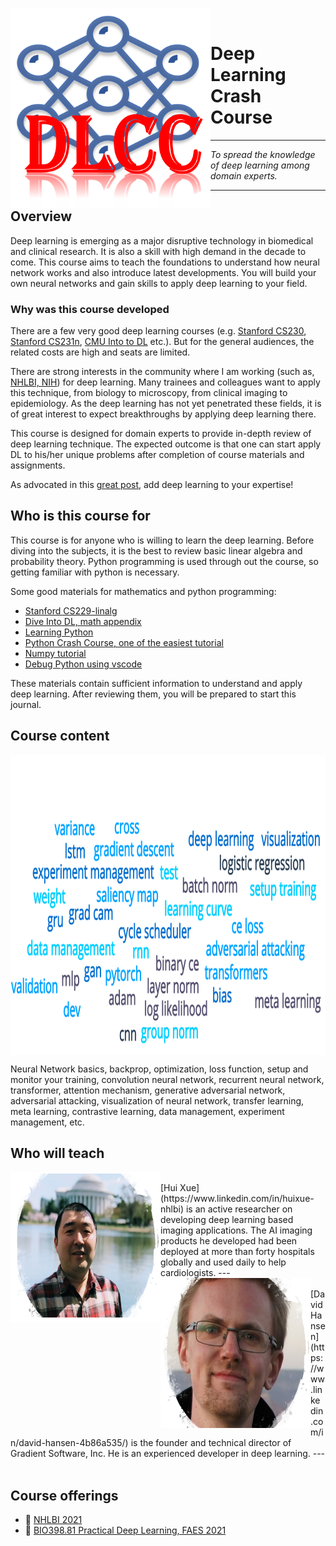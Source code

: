 
<img align="left" width="320" height="320" src="images/logo_big.png"><br>

# **Deep Learning Crash Course**

---
*To spread the knowledge of deep learning among domain experts.*

---

## Overview

Deep learning is emerging as a major disruptive technology in biomedical and clinical research. It is also a skill with high demand in the decade to come. This course aims to teach the foundations to understand how neural network works and also introduce latest developments. You will build your own neural networks and gain skills to apply deep learning to your field.

### Why was this course developed

There are a few very good deep learning courses (e.g. [Stanford CS230](https://cs230.stanford.edu/), [Stanford CS231n](http://cs231n.stanford.edu/), [CMU Into to DL](https://deeplearning.cs.cmu.edu/F21/index.html) etc.). But for the general audiences, the related costs are high and seats are limited. 

There are strong interests in the community where I am working (such as, [NHLBI, NIH](https://www.nhlbi.nih.gov/)) for deep learning. Many trainees and colleagues want to apply this technique, from biology to microscopy, from clinical imaging to epidemiology. As the deep learning has not yet penetrated these fields, it is of great interest to expect breakthroughs by applying deep learning there.

This course is designed for domain experts to provide in-depth review of deep learning technique. The expected outcome is that one can start apply DL to his/her unique problems after completion of course materials and assignments.

As advocated in this [great post](https://medium.datadriveninvestor.com/ai-x-dont-switch-careers-add-ai-34eff21dd3e1), add deep learning to your expertise!

## Who is this course for

This course is for anyone who is willing to learn the deep learning. Before diving into the subjects, it is the best to review basic linear algebra and probability theory. Python programming is used through out the course, so getting familiar with python is necessary.

Some good materials for mathematics and python programming:

* [Stanford CS229-linalg](http://cs229.stanford.edu/summer2020/cs229-linalg.pdf)
* [Dive Into DL, math appendix](http://www.d2l.ai/chapter_appendix-mathematics-for-deep-learning/index.html)
* [Learning Python](https://cfm.ehu.es/ricardo/docs/python/Learning_Python.pdf)
* [Python Crash Course, one of the easiest tutorial](https://www.programmer-books.com/wp-content/uploads/2018/06/Python%20Crash%20Course%20-%20A%20Hands-On,%20Project-Based%20Introduction%20to%20Programming.pdf)
* [Numpy tutorial](https://cs231n.github.io/python-numpy-tutorial/)
* [Debug Python using vscode](https://code.visualstudio.com/docs/python/python-tutorial)

These materials contain sufficient information to understand and apply deep learning. After reviewing them, you will be prepared to start this journal.

## Course content
<img align="center" width="640" height="480" src="images/course_word_plot.png">

Neural Network basics, backprop, optimization, loss function, setup and monitor your training, convolution neural network, recurrent neural network, transformer, attention mechanism, generative adversarial network, adversarial attacking, visualization of neural network, 
transfer learning, meta learning, contrastive learning, data management, experiment management, etc.

## Who will teach

<img align="left" width="240" height="240" src="images/hxue.png">
<br>[Hui Xue](https://www.linkedin.com/in/huixue-nhlbi) is an active researcher on developing deep learning based imaging applications. The AI imaging products he developed had been deployed at more than forty hospitals globally and used daily to help cardiologists.
---
<br>


<img align="left" width="240" height="240" src="images/david.png">
<br>[David Hansen](https://www.linkedin.com/in/david-hansen-4b86a535/) is the founder and technical
director of Gradient Software, Inc. He is an experienced developer in deep learning.
---
<br>
<br>

## Course offerings
- 📯 [NHLBI 2021](nhlbi2021.md) 
- 🧬 [BIO398.81 Practical Deep Learning, FAES 2021](faes2021.md)